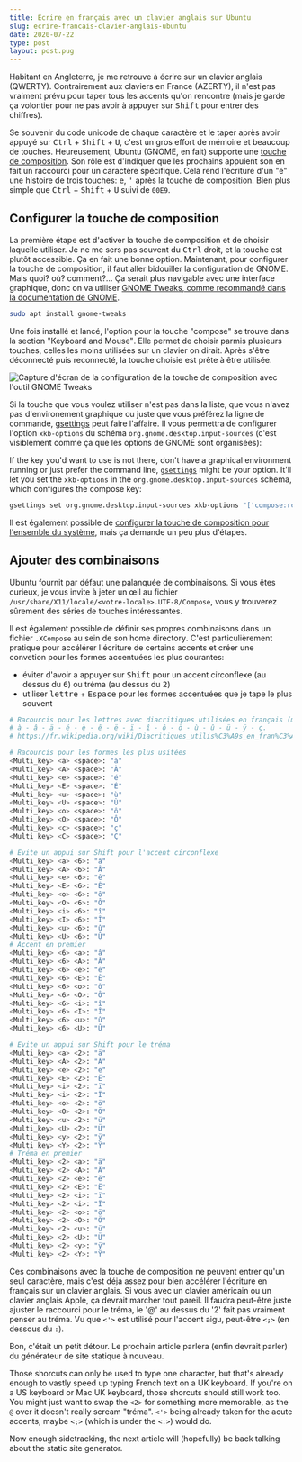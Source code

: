 ```yaml
---
title: Ecrire en français avec un clavier anglais sur Ubuntu
slug: ecrire-francais-clavier-anglais-ubuntu
date: 2020-07-22
type: post
layout: post.pug
---
```

Habitant en Angleterre, je me retrouve à écrire sur un clavier anglais (QWERTY). Contrairement aux claviers en France (AZERTY), il n'est pas vraiment prévu pour taper tous les accents qu'on rencontre (mais je garde ça volontier pour ne pas avoir à appuyer sur <kbd>Shift</kbd> pour entrer des chiffres).

Se souvenir du code unicode de chaque caractère et le taper après avoir appuyé sur <kbd>Ctrl</kbd> + <kbd>Shift</kbd> + <kbd>U</kbd>, c'est un gros effort de mémoire et beaucoup de touches. Heureusement, Ubuntu (GNOME, en fait) supporte une [touche de composition][compose-key-wiki]. Son rôle est d'indiquer que les prochains appuient son en fait un raccourci pour un caractère spécifique. Celà rend l'écriture d'un "é" une histoire de trois touches: <kbd>e</kbd>, <kbd>'</kbd> après la touche de composition. Bien plus simple que <kbd>Ctrl</kbd> + <kbd>Shift</kbd> + <kbd>U</kbd> suivi de `00E9`.

Configurer la touche de composition
---

La première étape est d'activer la touche de composition et de choisir laquelle utiliser. Je ne me sers pas souvent du <kbd>Ctrl</kbd> droit, et la touche est plutôt accessible. Ça en fait une bonne option. Maintenant, pour configurer la touche de composition, il faut aller bidouiller la configuration de GNOME. Mais quoi? où? comment?… Ça serait plus navigable avec une interface graphique, donc on va utiliser [GNOME Tweaks, comme recommandé dans la documentation de GNOME][gnome-compose].

```sh
sudo apt install gnome-tweaks
```

Une fois installé et lancé, l'option pour la touche "compose" se trouve dans la section <span lang="en">"Keyboard and Mouse"</span>. Elle permet de choisir parmis plusieurs touches, celles les moins utilisées sur un clavier on dirait. Après s'être déconnecté puis reconnecté, la touche choisie est prête à être utilisée.

<img src="/media/control-key.png" alt="Capture d'écran de la configuration de la touche de composition avec l'outil GNOME Tweaks">

Si la touche que vous voulez utiliser n'est pas dans la liste, que vous n'avez pas d'environement graphique ou juste que vous préférez la ligne de commande, <a href="http://manpages.ubuntu.com/manpages/bionic/en/man1/gsettings.1.html" hreflang="en">gsettings</a> peut faire l'affaire. Il vous permettra de configurer l'option `xkb-options` du schéma `org.gnome.desktop.input-sources` (c'est visiblement comme ça que les options de GNOME sont organisées):

If the key you'd want to use is not there, don't have a graphical environment running or just prefer the command line, [`gsettings`][gnome-gsettings] might be your option. It'll let you set the `xkb-options` in the `org.gnome.desktop.input-sources` schema, which configures the compose key:

```sh
gsettings set org.gnome.desktop.input-sources xkb-options "['compose:rctrl']"
```

Il est également possible de <a href="https://help.gnome.org/admin/system-admin-guide/stable/keyboard-compose-key.html.en" hreflang="en">configurer la touche de composition pour l'ensemble du système</a>, mais ça demande un peu plus d'étapes.

Ajouter des combinaisons
---

Ubuntu fournit par défaut une palanquée de combinaisons. Si vous êtes curieux, je vous invite à jeter un œil au fichier `/usr/share/X11/locale/<votre-locale>.UTF-8/Compose`, vous y trouverez sûrement des séries de touches intéressantes.

Il est également possible de définir ses propres combinaisons dans un fichier `.XCompose` au sein de son <span lang="en">home directory</span>. C'est particulièrement pratique pour accélérer l'écriture de certains accents et créer une convetion pour les formes accentuées les plus courantes:

- éviter d'avoir a appuyer sur <kbd>Shift</kbd> pour un accent circonflexe (au dessus du <kbd>6</kbd>) ou tréma (au dessus du <kbd>2</kbd>)
- utiliser <kbd>lettre</kbd> + <kbd>Espace</kbd> pour les formes accentuées que je tape le plus souvent

```sh
# Racourcis pour les lettres avec diacritiques utilisées en français (maj. et min.)
# à - â - ä - é - è - ê - ë - ï - î - ô - ö - ù - û - ü - ÿ - ç.
# https://fr.wikipedia.org/wiki/Diacritiques_utilis%C3%A9s_en_fran%C3%A7ais

# Racourcis pour les formes les plus usitées
<Multi_key> <a> <space>: "à"
<Multi_key> <A> <space>: "À"
<Multi_key> <e> <space>: "é"
<Multi_key> <E> <space>: "É"
<Multi_key> <u> <space>: "ù"
<Multi_key> <U> <space>: "Ù"
<Multi_key> <o> <space>: "ô"
<Multi_key> <O> <space>: "Ô"
<Multi_key> <c> <space>: "ç"
<Multi_key> <C> <space>: "Ç"

# Evite un appui sur Shift pour l'accent circonflexe
<Multi_key> <a> <6>: "â"
<Multi_key> <A> <6>: "Â"
<Multi_key> <e> <6>: "ê"
<Multi_key> <E> <6>: "Ê"
<Multi_key> <o> <6>: "ô"
<Multi_key> <O> <6>: "Ô"
<Multi_key> <i> <6>: "î"
<Multi_key> <I> <6>: "Î"
<Multi_key> <u> <6>: "û"
<Multi_key> <U> <6>: "Û"
# Accent en premier
<Multi_key> <6> <a>: "â"
<Multi_key> <6> <A>: "Â"
<Multi_key> <6> <e>: "ê"
<Multi_key> <6> <E>: "Ê"
<Multi_key> <6> <o>: "ô"
<Multi_key> <6> <O>: "Ô"
<Multi_key> <6> <i>: "î"
<Multi_key> <6> <I>: "Î"
<Multi_key> <6> <u>: "û"
<Multi_key> <6> <U>: "Û"

# Evite un appui sur Shift pour le tréma
<Multi_key> <a> <2>: "ä"
<Multi_key> <A> <2>: "Ä"
<Multi_key> <e> <2>: "ë"
<Multi_key> <E> <2>: "Ë"
<Multi_key> <i> <2>: "ï"
<Multi_key> <i> <2>: "Ï"
<Multi_key> <o> <2>: "ö"
<Multi_key> <O> <2>: "Ö"
<Multi_key> <u> <2>: "ü"
<Multi_key> <U> <2>: "Ü"
<Multi_key> <y> <2>: "ÿ"
<Multi_key> <Y> <2>: "Ÿ"
# Tréma en premier
<Multi_key> <2> <a>: "ä"
<Multi_key> <2> <A>: "Ä"
<Multi_key> <2> <e>: "ë"
<Multi_key> <2> <E>: "Ë"
<Multi_key> <2> <i>: "ï"
<Multi_key> <2> <i>: "Ï"
<Multi_key> <2> <o>: "ö"
<Multi_key> <2> <O>: "Ö"
<Multi_key> <2> <u>: "ü"
<Multi_key> <2> <U>: "Ü"
<Multi_key> <2> <y>: "ÿ"
<Multi_key> <2> <Y>: "Ÿ"
```

Ces combinaisons avec la touche de composition ne peuvent entrer qu'un seul caractère, mais c'est déja assez pour bien accélérer l'écriture en français sur un clavier anglais. Si vous avec un clavier américain ou un clavier anglais Apple, ça devrait marcher tout pareil. Il faudra peut-être juste ajuster le raccourci pour le tréma, le '@' au dessus du '2' fait pas vraiment penser au tréma. Vu que `<'>` est utilisé pour l'accent aigu, peut-être `<;>` (en dessous du `:`).

Bon, c'était un petit détour. Le prochain article parlera (enfin devrait parler) du générateur de site statique à nouveau.



Those shorcuts can only be used to type one character, but that's already enough to vastly speed up typing French text on a UK keyboard. If you're on a US keyboard or Mac UK keyboard, those shorcuts should still work too. You might just want to swap the `<2>` for something more memorable, as the `@` over it doesn't really scream "tréma". `<'>` being already taken for the acute accents, maybe `<;>` (which is under the `<:>`) would do.

Now enough sidetracking, the next article will (hopefully) be back talking about the static site generator.

[compose-key-wiki]: https://fr.wikipedia.org/wiki/Touche_de_composition
[gnome-compose]: https://help.gnome.org/users/gnome-help/stable/tips-specialchars.html.fr#compose
[gnome-gsettings]: http://manpages.ubuntu.com/manpages/bionic/en/man1/gsettings.1.html

